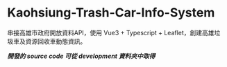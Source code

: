 # Kaohsiung-Trash-Car-Info-System
串接高雄市政府開放資料API，使用 Vue3 + Typescript + Leaflet，創建高雄垃圾車及資源回收車動態資訊。

***開發的 source code 可從 development 資料夾中取得***
